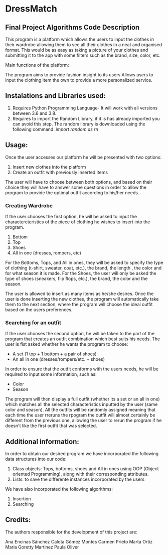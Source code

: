 # DressMatch #
## Final Project Algorithms Code Description ##

This program is a platform which allows the users to input the clothes in their wardrobe allowing them to see all their clothes in a neat and organised format. This would be as easy as taking a picture of your clothes and submitting it to the app with some filters such as the brand, size, color, etc.

Main functions of the platform:

The program aims to provide fashion insight to its users 
Allows users to input the clothing item the own to provide a more personalized service. 


## Instalations and Libraries used: ##
  1. Requires Python Programming Language- It will work with all versions between 3.6 and 3.8.
  2. Requires to import the Random Library, if it is has already imported you can avoid this step.
  The random library is downloaded using the following command:
  _import random as rn_
  

## Usage: ##
Once the user accesses our platform he will be presented with two options: 
  1. Insert new clothes into the platform
  2. Create an outfit with previously inserted items

The user will have to choose between both options, and based on their choice they will have to answer some questions in order to allow the program to provide the optimal outfit according to his/her needs.

### Creating Wardrobe ###
If the user chooses the first option, he will be asked to input the charactercteristics of the piece of clothing he wishes to insert into the program. 
  1. Bottom
  2. Top
  3. Shoes
  4. All in one (dresses, rompers, etc)

For the Bottoms, Tops, and All in ones, they will be asked to specify the type of clothing (t-shirt, sweater, coat, etc.), the brand, the length , the color and for what season it is made. For the Shoes, the user will only be asked the type of shoes (sneakers, flip flops, etc.), the brand, the color and the season.

The user is allowed to insert as many items as he/she desires. Once the user is done inserting the new clothes, the program will automatically take them to the next section, where the program will choose the ideal outfit based on the users preferences.

### Searching for an outfit ###
If the user chooses the second option, he will be taken to the part of the program that creates an outfit combination which best suits his needs. 
The user is fist asked whether he wants the program to choose: 
  - A set (1 top + 1 bottom + a pair of shoes)
  - An all in one (dresses/rompers/etc. + shoes)

In order to ensure that the outfit conforms with the users needs, he will be required to input some information, such as: 
  - Color
  - Season  

The program will then display a full outfit (whether its a set or an all in one) which matches all the selected characteristics inputted by the user (same color and season).
All the outfits will be randomly assigned meaning that each time the user rreruns the rpogram the outfit will almost certainly be different from the previous one, allowing the user to rerun the program if he doesn't like the first outfit that was selected.


## Additional information: ##
In order to obtain our desired program we have incorporated the following data structures into our code:
  1. Class objects: Tops, bottoms, shoes and All in ones using OOP (Object oriented Programming), along with their corresponding attributes. 
  2. Lists: to save the differente instances incorporated by the users

We have also incorporated the following algorithms:
  1. Insertion
  2. Searching


## Credits: ##
The authors responsible for the development of this project are:

  Ana Encinas Sánchez 
  Calota Gómez Montes
  Carmen Prieto
  Marta Ortiz 
  Maria Goretty Martinez
  Paula Oliver 
